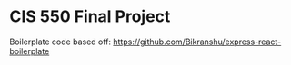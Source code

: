 # CIS 550 Final Project
Boilerplate code based off: https://github.com/Bikranshu/express-react-boilerplate
